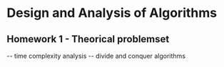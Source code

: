 # Design and Analysis of Algorithms
## Homework 1 - Theorical problemset 
-- time complexity analysis
-- divide and conquer algorithms